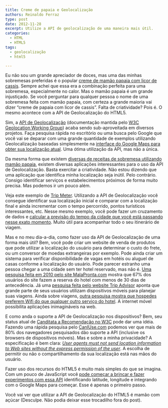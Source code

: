 ```yaml
---
title: Creme de papaia e Geolocalização
authors: Reinaldo Ferraz
type: post
date: 2012-11-28
excerpt: Utilize a API de geolocalização de uma maneira mais útil.
categories:
  - HTML
  - HTML5
tags:
  - geolocalização
  - html5

---
```

Eu não sou um grande apreciador de doces, mas uma das minhas sobremesas preferidas é o popular [creme de mamão papaia com licor de cassis][1]. Sempre achei que essa era a combinação perfeita para uma sobremesa, especialmente no calor. Mas o mamão papaia é um grande injustiçado. Se você perguntar para qualquer pessoa o nome de uma sobremesa feita com mamão papaia, com certeza a grande maioria vai dizer &#8220;creme de papaia com licor de cassis&#8221;. Falta de criatividade? Pois é. O mesmo acontece com a API de Geolocalização do HTML5.

Sim, a [API de Geolocalização][2] (documentação mantida pelo [W3C Geolocation Working Group][3]) acaba sendo sub-aproveitada em diversos projetos. Faça pesquisa rápida no escritório ou uma busca pelo Google que você vai se deparar com uma grande quantidade de exemplos utilizando Geolocalização baseadas simplesmente na [interface do Google Maps para obter sua localização atual][4]. Uma ótima utilização da API, mas não a única.

Da mesma forma que existem [diversas de receitas de sobremesa utilizando mamão papaia][5], existem diversas aplicações interessantes para o uso da API de Geolocalização. Basta exercitar a criatividade. Não estou dizendo que uma aplicação que identifica minha localização seja inútil. Pelo contrário. Consigo identificar serviços e estabelecimentos próximos de forma muito precisa. Mas podemos ir um pouco além.

Veja este exemplo de [Trip Meter][6]. Utilizando a API de Geolocalização você consegue identificar sua localização inicial e comparar com a localização final e ainda incrementar com o tempo percorrido, pontos turísticos interessantes, etc. Nesse mesmo exemplo, você pode fazer um cruzamento de dados e [calcular a previsão do tempo da cidade que você está passando nesse exato momento][7]. Muito útil para acompanhar todo o seu itinerário de viagem.

Mas e no meu dia-a-dia, como fazer uso da API de Geolocalização de uma forma mais útil? Bem, você pode criar um website de venda de produtos que pode utilizar a localização do usuário para determinar o custo do frete, ou um conversor de moedas extrangeiras por exemplo. Pode ainda criar um sistema para verificar disponibilidade de vagas em hotéis ou aluguel de casas conforme a localização do usuário. Pode parecer estranho uma pessoa chegar a uma cidade sem ter hotel reservado, mas não é. [Uma pesquisa feita em 2010 pelo site MalaPronta.com][8] mostra que 67% dos usuários do site fazem a reserva do hotel com menos de 30 dias de antecedência. Já uma [pesquisa feita pelo website Trip Advisor][9] aponta que grande parte de seus usuários utilizam dispositivos móveis para planejar suas viagens. Ainda sobre viagens, [outra pesquisa mostra que hospedes preferem Wifi do que qualquer outro serviço do hotel][10]. A internet móvel possibilita aplicações inimagináveis na web.

E como anda o suporte a API de Geolocalização nos dispositivos? Bem, seu status atual de [Canditata a Recomendação no W3C][2] pode dar uma idéia. Fazendo uma rápida pesquisa pelo [CanIUse.com][11] podemos ver que mais de 80% dos navegadores pesquisados dão suporte a API (inclusive os browsers de dispositivos móveis). Mas e sobre a minha privacidade? A especificação é bem clara: [_User agents must not send location information to Web sites without the express permission of the user_][12]. A escolha de permitir ou não o compartilhamento da sua localização está nas mãos do usuário.

Fazer uso dos recursos do HTML5 é muito mais simples do que se imagina. Com um pouco de JavaScript você [pode começar a brincar e fazer experimentos com essa API][13] identificando latitude, longitude e integrando com o Google Maps para começar. Esse é apenas o primeiro passo.

Você vai ver que utilizar a API de Geolocalização do HTML5 é mamão com açúcar (Desculpe. Não podia deixar esse trocadilho fora do post).

 [1]: https://guiadacozinha.uol.com.br/receitas/1722-Receita-de-Creme-de-papaia-com-cassis
 [2]: https://www.w3.org/TR/2010/CR-geolocation-API-20100907/
 [3]: https://www.w3.org/2008/geolocation/
 [4]: https://html5demos.com/geo
 [5]: https://cybercook.com.br/premium/busca?q=mamao+papaya&is_premium=true&calorias=1&custo=1
 [6]: https://www.html5rocks.com/en/tutorials/geolocation/trip_meter/
 [7]: https://demo.tutorialzine.com/2012/05/weather-forecast-geolocation-jquery/
 [8]: https://www.malapronta.com.br/blog/2010/12/16/como-o-brasileiro-planeja-suas-ferias/
 [9]: https://www.tripadvisor.com/PressCenter-i4720-c1-Press_Releases.html
 [10]: https://travel.usatoday.com/hotels/post/2012/04/survey-reveals-hotels-guests-want-wifi-over-everything-else/666250/1
 [11]: https://caniuse.com/#feat=geolocation
 [12]: https://www.w3.org/TR/2010/CR-geolocation-API-20100907/#security
 [13]: https://dev.opera.com/articles/view/how-to-use-the-w3c-geolocation-api/